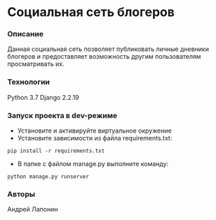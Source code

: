 # Социальная сеть блогеров
### Описание
Данная социальная сеть позволяет публиковать личные дневники блогеров и предоставляет возможность другим пользователям просматривать их.
### Технологии
Python 3.7
Django 2.2.19
### Запуск проекта в dev-режиме
- Установите и активируйте виртуальное окружение
- Установите зависимости из файла requirements.txt:
```
pip install -r requirements.txt
``` 
- В папке с файлом manage.py выполните команду:
```
python manage.py runserver
```
### Авторы
Андрей Лапонин 